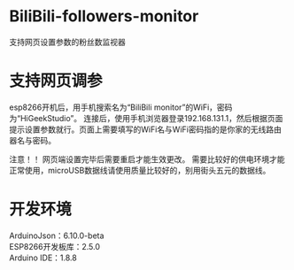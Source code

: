 # BiliBili-followers-monitor
支持网页设置参数的粉丝数监视器

# 支持网页调参
esp8266开机后，用手机搜索名为“BiliBili monitor”的WiFi，密码为“HiGeekStudio”。
连接后，使用手机浏览器登录192.168.131.1，然后根据页面提示设置参数就行。页面上需要填写的WiFi名与WiFi密码指的是你家的无线路由器名与密码。

注意！！
网页端设置完毕后需要重启才能生效更改。
需要比较好的供电环境才能正常使用，microUSB数据线请使用质量比较好的，别用街头五元的数据线。

# 开发环境
ArduinoJson：6.10.0-beta  
ESP8266开发板库：2.5.0  
Arduino IDE：1.8.8  
